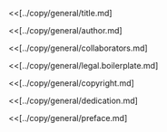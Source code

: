 <!-- $ mdmerge -o draft.working.md build.working.md -->

<<[../copy/general/title.md]

<<[../copy/general/author.md]

<<[../copy/general/collaborators.md]

<<[../copy/general/legal.boilerplate.md]

<<[../copy/general/copyright.md]

<<[../copy/general/dedication.md]

<<[../copy/general/preface.md]
